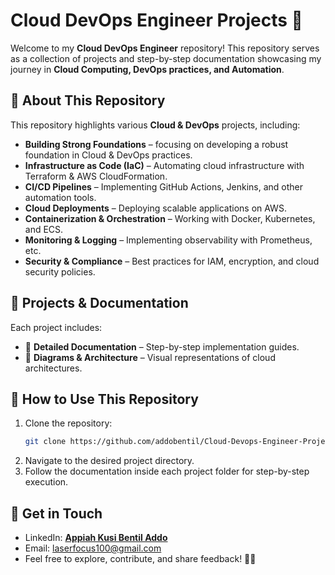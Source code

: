 # Cloud DevOps Engineer Projects 🚀

Welcome to my **Cloud DevOps Engineer** repository! This repository serves as a collection of projects and step-by-step documentation showcasing my journey in **Cloud Computing, DevOps practices, and Automation**.

## 📌 About This Repository

This repository highlights various **Cloud & DevOps** projects, including:

- **Building Strong Foundations** – focusing on developing a robust foundation in Cloud & DevOps practices.
- **Infrastructure as Code (IaC)** – Automating cloud infrastructure with Terraform & AWS CloudFormation.
- **CI/CD Pipelines** – Implementing GitHub Actions, Jenkins, and other automation tools.
- **Cloud Deployments** – Deploying scalable applications on AWS.
- **Containerization & Orchestration** – Working with Docker, Kubernetes, and ECS.
- **Monitoring & Logging** – Implementing observability with Prometheus, etc.
- **Security & Compliance** – Best practices for IAM, encryption, and cloud security policies.

## 📂 Projects & Documentation

Each project includes:

- 📌 **Detailed Documentation** – Step-by-step implementation guides.
- 📌 **Diagrams & Architecture** – Visual representations of cloud architectures.

## 📜 How to Use This Repository

1. Clone the repository:
   ```sh
   git clone https://github.com/addobentil/Cloud-Devops-Engineer-Projects.git
   ```
2. Navigate to the desired project directory.
3. Follow the documentation inside each project folder for step-by-step execution.

## 📧 Get in Touch

- LinkedIn: **[Appiah Kusi Bentil Addo](www.linkedin.com/in/bentil-addo)**
- Email: laserfocus100@gmail.com
- Feel free to explore, contribute, and share feedback! 🚀✨
